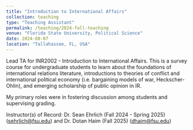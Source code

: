 ```yaml
---
title: "Introduction to International Affairs"
collection: teaching
type: "Teaching Assistant"
permalink: /teaching/2024-fall-teaching
venue: "Florida State University, Political Science"
date: 2024-08-07
location: "Tallahassee, FL, USA"
---
```


Lead TA for INR2002 - Introduction to International Affairs. This is a survey course for undergraduate students to learn about the foundations of international relations literature, introductions to theories of conflict and international political economy (i.e. bargaining models of war, Heckscher-Ohlin), and emerging scholarship of public opinion in IR.

My primary roles were in fostering discussion among students and supervising grading.

Instructor(s) of Record: Dr. Sean Ehrlich (Fall 2024 - Spring 2025) (sehrlich@fsu.edu) and Dr. Dotan Haim (Fall 2025) (dhaim@fsu.edu)

